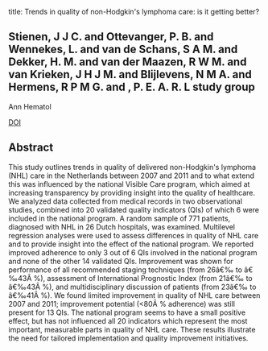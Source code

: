 title: Trends in quality of non-Hodgkin's lymphoma care: is it getting better?

## Stienen, J J C. and Ottevanger, P. B. and Wennekes, L. and van de Schans, S A M. and Dekker, H. M. and van der Maazen, R W M. and van Krieken, J H J M. and Blijlevens, N M A. and Hermens, R P M G. and , P. E. A. R. L study group
Ann Hematol

<a href="https://doi.org/10.1007/s00277-015-2340-0">DOI</a>

## Abstract
This study outlines trends in quality of delivered non-Hodgkin's lymphoma (NHL) care in the Netherlands between 2007 and 2011 and to what extend this was influenced by the national Visible Care program, which aimed at increasing transparency by providing insight into the quality of healthcare. We analyzed data collected from medical records in two observational studies, combined into 20 validated quality indicators (QIs) of which 6 were included in the national program. A random sample of 771 patients, diagnosed with NHL in 26 Dutch hospitals, was examined. Multilevel regression analyses were used to assess differences in quality of NHL care and to provide insight into the effect of the national program. We reported improved adherence to only 3 out of 6 QIs involved in the national program and none of the other 14 validated QIs. Improvement was shown for performance of all recommended staging techniques (from 26â€‰ to â€‰43Â %), assessment of International Prognostic Index (from 21â€‰ to â€‰43Â %), and multidisciplinary discussion of patients (from 23â€‰ to â€‰41Â %). We found limited improvement in quality of NHL care between 2007 and 2011; improvement potential (<80Â % adherence) was still present for 13 QIs. The national program seems to have a small positive effect, but has not influenced all 20 indicators which represent the most important, measurable parts in quality of NHL care. These results illustrate the need for tailored implementation and quality improvement initiatives.

